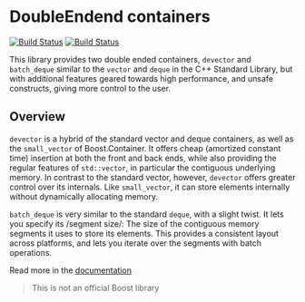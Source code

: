 # DoubleEndend containers
[![Build Status](https://travis-ci.org/erenon/double_ended.svg?branch=master)](https://travis-ci.org/erenon/double_ended)
[![Build Status](https://ci.appveyor.com/api/projects/status/github/erenon/double_ended?svg=true&branch=master)](https://ci.appveyor.com/project/erenon/double-ended)

This library provides two double ended containers, `devector` and `batch_deque`
similar to the `vector` and `deque` in the C++ Standard Library,
but with additional features geared towards high performance, and unsafe constructs, giving more
control to the user.

## Overview

`devector` is a hybrid of the standard vector and deque containers, as well as the `small_vector` of Boost.Container.
It offers cheap (amortized constant time) insertion at both the front and back ends,
while also providing the regular features of `std::vector`, in particular the contiguous underlying memory.
In contrast to the standard vector, however, `devector` offers greater control over its internals.
Like `small_vector`, it can store elements internally without dynamically allocating memory.

`batch_deque` is very similar to the standard `deque`, with a slight twist. It lets you specify its /segment size/:
The size of the contiguous memory segments it uses to store its elements. This provides a consistent layout across platforms,
and lets you iterate over the segments with batch operations.

Read more in the [documentation][0]

> This is not an official Boost library

[0]: http://erenon.hu/double_ended/
